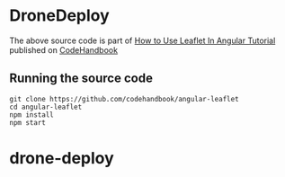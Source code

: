 # DroneDeploy
The above source code is part of [How to Use Leaflet In Angular Tutorial](https://codehandbook.org/use-leaflet-in-angular/) published on [CodeHandbook](https://codehandbook.org)

## Running the source code
```
git clone https://github.com/codehandbook/angular-leaflet
cd angular-leaflet
npm install
npm start
```
# drone-deploy
